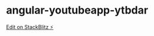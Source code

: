 # angular-youtubeapp-ytbdar

[Edit on StackBlitz ⚡️](https://stackblitz.com/edit/angular-youtubeapp-ytbdar)
